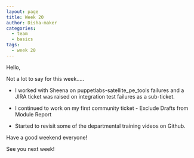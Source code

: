 ```yaml
---
layout: page
title: Week 20
author: Disha-maker
categories:
  - team
  - basics
tags:
  - week 20
---
```


Hello,

Not a lot to say for this week.....

- I worked with Sheena on puppetlabs-satellite_pe_tools failures and a JIRA ticket was raised on integration test failures as a sub-ticket.

- I continued to work on my first community ticket - Exclude Drafts from Module Report

- Started to revisit some of the departmental training videos on Github.

Have a good weekend everyone!

See you next week!